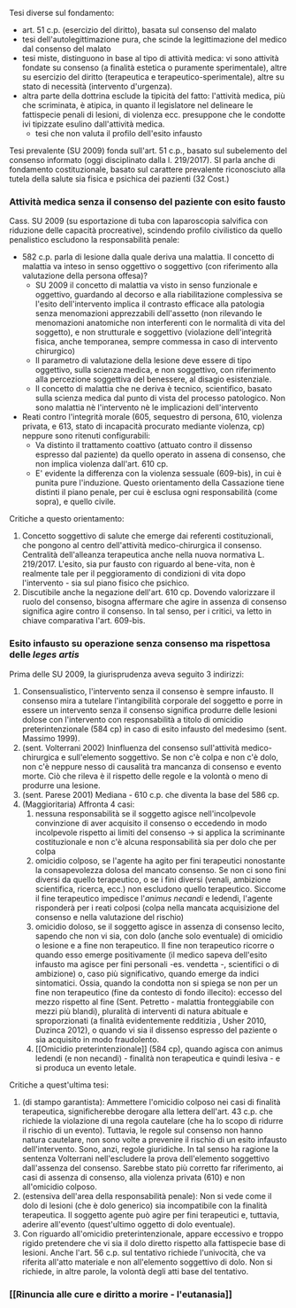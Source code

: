 Tesi diverse sul fondamento:
- art. 51 c.p. (esercizio del diritto), basata sul consenso del malato
- tesi dell'autolegittimazione pura, che scinde la legittimazione del medico dal consenso del malato
- tesi miste, distinguono in base al tipo di attività medica: vi sono attività fondate su consenso (a finalità estetica o puramente sperimentale), altre su esercizio del diritto (terapeutica e terapeutico-sperimentale), altre su stato di necessità (intervento d'urgenza).
- altra parte della dottrina esclude la tipicità del fatto: l'attività medica, più che scriminata, è atipica, in quanto il legislatore nel delineare le fattispecie penali di lesioni, di violenza ecc. presuppone che le condotte ivi tipizzate esulino dall'attività medica.
	- tesi che non valuta il profilo dell'esito infausto

Tesi prevalente (SU 2009) fonda sull'art. 51 c.p., basato sul subelemento del consenso informato (oggi disciplinato dalla l. 219/2017). SI parla anche di fondamento costituzionale, basato sul carattere prevalente riconosciuto alla tutela della salute sia fisica e psichica dei pazienti (32 Cost.)

### Attività medica senza il consenso del paziente con esito fausto
Cass. SU 2009 (su esportazione di tuba con laparoscopia salvifica con riduzione delle capacità procreative), scindendo profilo civilistico da quello penalistico escludono la responsabilità penale:
- 582 c.p. parla di lesione dalla quale deriva una malattia. Il concetto di malattia va inteso in senso oggettivo o soggettivo (con riferimento alla valutazione della persona offesa)?
	- SU 2009 il concetto di malattia va visto in senso funzionale e oggettivo, guardando al decorso e alla riabilitazione complessiva se l'esito dell'intervento implica il contrasto efficace alla patologia senza menomazioni apprezzabili dell'assetto (non rilevando le menomazioni anatomiche non interferenti con le normalità di vita del soggetto), e non strutturale e soggettivo (violazione dell'integrità fisica, anche temporanea, sempre commessa in caso di intervento chirurgico)
	- Il parametro di valutazione della lesione deve essere di tipo oggettivo, sulla scienza medica, e non soggettivo, con riferimento alla percezione soggettiva del benessere, al disagio esistenziale.
	- Il concetto di malattia che ne deriva è tecnico, scientifico, basato sulla scienza medica dal punto di vista del processo patologico. Non sono malattia nè l'intervento nè le implicazioni dell'intervento
- Reati contro l'integrità morale (605, sequestro di persona, 610, violenza privata, e 613, stato di incapacità procurato mediante violenza, cp) neppure sono ritenuti configurabili:
	- Va distinto il trattamento coattivo (attuato contro il dissenso espresso dal paziente) da quello operato in assena di consenso, che non implica violenza dall'art. 610 cp.
	- E' evidente la differenza con la violenza sessuale (609-bis), in cui è punita pure l'induzione.
Questo orientamento della Cassazione tiene distinti il piano penale, per cui è esclusa ogni responsabilità (come sopra), e quello civile.

Critiche a questo orientamento:
1. Concetto soggettivo di salute che emerge dai referenti costituzionali, che pongono al centro dell'attività medico-chirurgica il consenso. Centralità dell'alleanza terapeutica anche nella nuova normativa L. 219/2017. L'esito, sia pur fausto con riguardo al bene-vita, non è realmente tale per il peggioramento di condizioni di vita dopo l'intervento - sia sul piano fisico che psichico.
2. Discutibile anche la negazione dell'art. 610 cp. Dovendo valorizzare il ruolo del consenso, bisogna affermare che agire in assenza di consenso significa agire contro il consenso. In tal senso, per i critici, va letto in chiave comparativa l'art. 609-bis.

### Esito infausto su operazione senza consenso ma rispettosa delle *leges artis*
Prima delle SU 2009, la giurisprudenza aveva seguito 3 indirizzi:
1. Consensualistico, l'intervento senza il consenso è sempre infausto. Il consenso mira a tutelare l'intangibilità corporale del soggetto e porre in essere un intervento senza il consenso significa produrre delle lesioni dolose con l'intervento con responsabilità a titolo di omicidio preterintenzionale (584 cp) in caso di esito infausto del medesimo (sent. Massimo 1999).
2. (sent. Volterrani 2002) Ininfluenza del consenso sull'attività medico-chirurgica e sull'elemento soggettivo. Se non c'è colpa e non c'è dolo, non c'è neppure nesso di causalità tra mancanza di consenso e evento morte. Ciò che rileva è il rispetto delle regole e la volontà o meno di produrre una lesione.
3. (sent. Parese 2001) Mediana - 610 c.p. che diventa la base del 586 cp.
4. (Maggioritaria) Affronta 4 casi:
	1. nessuna responsabilità se il soggetto agisce nell'incolpevole convinzione di aver acquisito il consenso o eccedendo in modo incolpevole rispetto ai limiti del consenso -> si applica la scriminante costituzionale e non c'è alcuna responsabilità sia per dolo che per colpa
	2. omicidio colposo, se l'agente ha agito per fini terapeutici nonostante la consapevolezza dolosa del mancato consenso. Se non ci sono fini diversi da quello terapeutico, o se i fini diversi (venali, ambizione scientifica, ricerca, ecc.) non escludono quello terapeutico. Siccome il fine terapeutico impedisce l'*animus necandi* e ledendi, l'agente risponderà per i reati colposi (colpa nella mancata acquisizione del consenso e nella valutazione del rischio)
	3. omicidio doloso, se il soggetto agisce in assenza di consenso lecito, sapendo che non vi sia, con dolo (anche solo eventuale) di omicidio o lesione e a fine non terapeutico. Il fine non terapeutico ricorre o quando esso emerge positivamente (il medico sapeva dell'esito infausto ma agisce per fini personali -es. vendetta -, scientifici o di ambizione) o, caso più significativo, quando emerge da indici sintomatici. Ossia, quando la condotta non si spiega se non per un fine non terapeutico (fine da contesto di fondo illecito): eccesso del mezzo rispetto al fine (Sent. Petretto - malattia fronteggiabile con mezzi più blandi),  pluralità di interventi di natura abituale e sproporzionati (a finalità evidentemente redditizia , Usher 2010, Duzinca 2012), o quando vi sia il dissenso espresso del paziente o sia acquisito in modo fraudolento.
	4. [[Omicidio preterintenzionale]] (584 cp), quando agisca con animus ledendi (e non necandi) - finalità non terapeutica e quindi lesiva - e si produca un evento letale. 

Critiche a quest'ultima tesi:
1. (di stampo garantista): Ammettere l'omicidio colposo nei casi di finalità terapeutica, significherebbe derogare alla lettera dell'art. 43 c.p. che richiede la violazione di una regola cautelare (che ha lo scopo di ridurre il rischio di un evento). Tuttavia, le regole sul consenso non hanno natura cautelare, non sono volte a prevenire il rischio di un esito infausto dell'intervento. Sono, anzi, regole giuridiche. In tal senso ha ragione la sentenza Volterrani nell'escludere la prova dell'elemento soggettivo  dall'assenza del consenso. Sarebbe stato più corretto far riferimento, ai casi di assenza di consenso, alla violenza privata (610) e non all'omicidio colposo.
2. (estensiva dell'area della responsabilità penale): Non si vede come il dolo di lesioni (che è dolo generico) sia incompatibile con la finalità terapeutica. Il soggetto agente può agire per fini terapeutici e, tuttavia, aderire all'evento (quest'ultimo oggetto di dolo eventuale).
3. Con riguardo all'omicidio preterintenzionale, appare eccessivo e troppo rigido pretendere che vi sia il dolo diretto rispetto alla fattispecie base di lesioni. Anche l'art. 56 c.p. sul tentativo richiede l'univocità, che va riferita all'atto materiale e non  all'elemento soggettivo di dolo. Non si richiede, in altre parole, la volontà degli atti base del tentativo.

### [[Rinuncia alle cure e diritto a morire - l'eutanasia]]
